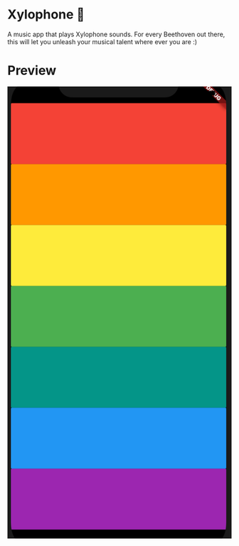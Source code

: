 # Xylophone 🎹

A music app that plays Xylophone sounds. For every Beethoven out there, this will let you unleash your musical talent where ever you are :)

# Preview
![Finished App](https://github.com/pawarhrishi21/Flutter-Applications-hp21/blob/master/xylophone-flutter/xylophone-flutter-demo.png)
